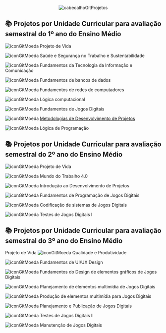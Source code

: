 <div align="center">

![cabecalhoGitProjetos](https://github.com/user-attachments/assets/a5fe5bd8-1eda-4e9f-9f52-8ffbfe84d6cf)

</div>

## 📚 Projetos por Unidade Curricular para avaliação semestral do 1º ano do Ensino Médio

![iconGitMoeda](https://github.com/user-attachments/assets/37471e61-7777-46b6-bb2c-d4579dc6f9d9) Projeto de Vida

![iconGitMoeda](https://github.com/user-attachments/assets/37471e61-7777-46b6-bb2c-d4579dc6f9d9) Saúde e Segurança no Trabalho e Sustentabilidade

![iconGitMoeda](https://github.com/user-attachments/assets/37471e61-7777-46b6-bb2c-d4579dc6f9d9) Fundamentos da Tecnologia da Informação e Comunicação

![iconGitMoeda](https://github.com/user-attachments/assets/37471e61-7777-46b6-bb2c-d4579dc6f9d9) Fundamentos de bancos de dados

![iconGitMoeda](https://github.com/user-attachments/assets/37471e61-7777-46b6-bb2c-d4579dc6f9d9) Fundamentos de redes de computadores

![iconGitMoeda](https://github.com/user-attachments/assets/37471e61-7777-46b6-bb2c-d4579dc6f9d9) Lógica computacional

![iconGitMoeda](https://github.com/user-attachments/assets/37471e61-7777-46b6-bb2c-d4579dc6f9d9) Fundamentos de Jogos Digitais

![iconGitMoeda](https://github.com/user-attachments/assets/37471e61-7777-46b6-bb2c-d4579dc6f9d9) [Metodologias de Desenvolvimento de Projetos](https://github.com/brunamota/ProgramacaoDeJogosDigitais/blob/main/Arquivos/Sprint%20anual%201%C2%BA%20ano%20-%20Metodologias%20de%20Desenvolvimento%20de%20Projetos.pdf)

![iconGitMoeda](https://github.com/user-attachments/assets/37471e61-7777-46b6-bb2c-d4579dc6f9d9) Lógica de Programação

## 📚 Projetos por Unidade Curricular para avaliação semestral do 2º ano do Ensino Médio

![iconGitMoeda](https://github.com/user-attachments/assets/37471e61-7777-46b6-bb2c-d4579dc6f9d9) Projeto de Vida

![iconGitMoeda](https://github.com/user-attachments/assets/37471e61-7777-46b6-bb2c-d4579dc6f9d9) Mundo do Trabalho 4.0

![iconGitMoeda](https://github.com/user-attachments/assets/37471e61-7777-46b6-bb2c-d4579dc6f9d9) Introdução ao Desenvolvimento de Projetos

![iconGitMoeda](https://github.com/user-attachments/assets/37471e61-7777-46b6-bb2c-d4579dc6f9d9) Fundamentos de Programação de Jogos Digitais

![iconGitMoeda](https://github.com/user-attachments/assets/37471e61-7777-46b6-bb2c-d4579dc6f9d9) Codificação de sistemas de Jogos Digitais

![iconGitMoeda](https://github.com/user-attachments/assets/37471e61-7777-46b6-bb2c-d4579dc6f9d9) Testes de Jogos Digitais I

## 📚 Projetos por Unidade Curricular para avaliação semestral do 3º ano do Ensino Médio

Projeto de Vida
![iconGitMoeda](https://github.com/user-attachments/assets/37471e61-7777-46b6-bb2c-d4579dc6f9d9) Qualidade e Produtividade

![iconGitMoeda](https://github.com/user-attachments/assets/37471e61-7777-46b6-bb2c-d4579dc6f9d9) Fundamentos de UI/UX Design

![iconGitMoeda](https://github.com/user-attachments/assets/37471e61-7777-46b6-bb2c-d4579dc6f9d9) Fundamentos do Design de elementos gráficos de Jogos Digitais

![iconGitMoeda](https://github.com/user-attachments/assets/37471e61-7777-46b6-bb2c-d4579dc6f9d9) Planejamento de elementos multimídia de Jogos Digitais

![iconGitMoeda](https://github.com/user-attachments/assets/37471e61-7777-46b6-bb2c-d4579dc6f9d9) Produção de elementos multimídia para Jogos Digitais

![iconGitMoeda](https://github.com/user-attachments/assets/37471e61-7777-46b6-bb2c-d4579dc6f9d9) Planejamento e Publicação de Jogos Digitais

![iconGitMoeda](https://github.com/user-attachments/assets/37471e61-7777-46b6-bb2c-d4579dc6f9d9) Testes de Jogos Digitais II

![iconGitMoeda](https://github.com/user-attachments/assets/37471e61-7777-46b6-bb2c-d4579dc6f9d9) Manutenção de Jogos Digitais

